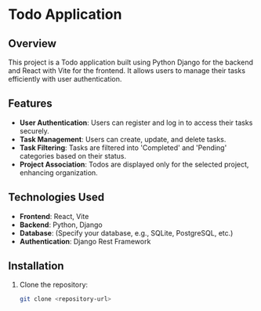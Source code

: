 # Todo Application

## Overview

This project is a Todo application built using Python Django for the backend and React with Vite for the frontend. It allows users to manage their tasks efficiently with user authentication.

## Features

- **User Authentication**: Users can register and log in to access their tasks securely.
- **Task Management**: Users can create, update, and delete tasks.
- **Task Filtering**: Tasks are filtered into 'Completed' and 'Pending' categories based on their status.
- **Project Association**: Todos are displayed only for the selected project, enhancing organization.

## Technologies Used

- **Frontend**: React, Vite
- **Backend**: Python, Django
- **Database**: (Specify your database, e.g., SQLite, PostgreSQL, etc.)
- **Authentication**: Django Rest Framework

## Installation

1. Clone the repository:
   ```bash
   git clone <repository-url>
